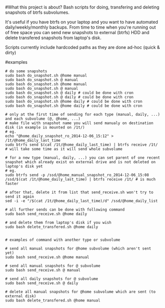 #What this project is about?
Bash scripts for doing, transfering and deleting snapshots of btrfs subvolumes.

It's useful if you have btrfs on your laptop and you want to have automated daily/weekly/monthly backups.
From time to time when you're running out of free space you can send new snapshots to external (btrfs) HDD and delete transfered snapshots from laptop's disk.

Scripts currently include hardcoded paths as they are done ad-hoc (quick & dirty)

#examples

    # do some snapshots
    sudo bash do_snapshot.sh @home manual
    sudo bash do_snapshot.sh @ manual
    sudo bash do_snapshot.sh @home manual
    sudo bash do_snapshot.sh @ manual
    sudo bash do_snapshot.sh @ daily # could be done with cron
    sudo bash do_snapshot.sh @ daily # could be done with cron
    sudo bash do_snapshot.sh @home daily # could be done with cron
    sudo bash do_snapshot.sh @home daily # could be done with cron

    # only at the first time of sending for each type (manual, daily, ...) and each subvolume (@, @home, ...)
    # make file with snapshot name you will send manualy on destination disk (in example is mounted on /1t/)
    # eg.
    echo "@home_daily_snapshot_ro_2014-12-06_15:12" > /1t/@home_daily_last_time
    sudo btrfs send $(cat /1t/@home_daily_last_time) | btrfs receive /1t/ # will take some time as it will send whole subvolume

    # for a new type (manual, daily, ...) you can set parent of one recent snapshot which already exist on external drive and is not deleted on laptop's disk yet
    # eg.
    sudo btrfs send -p /ssd/@home_manual_snapshot_ro_2014-12-06_15:08 /ssd/$(cat /1t/@home_daily_last_time) | btrfs receive /1t/ # is much faster
    
    # after that, delete it from list that send_receive.sh won't try to send it again
    sed -i -e "/$(cat /1t/@home_daily_last_time)/d" /ssd/@home_daily_list
    
    # all further sends can be done with following command
    sudo bash send_receive.sh @home daily

    # and delete them from laptop's disk if you wish
    sudo bash delete_transfered.sh @home daily


    # examples of command with another type or subvolume 

    # send all manual snapshots for @home subvolume (which aren't sent yet)
    sudo bash send_receive.sh @home manual

    # send all manual snapshots for @ subvolume
    sudo bash send_receive.sh @ manual

    # send all daily snapshots for @ subvolume
    sudo bash send_receive.sh @ daily

    # delete all manual snapshots for @home subvolume which are sent (to external disk)
    sudo bash delete_transfered.sh @home manual


